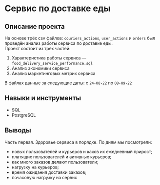 # Сервис по доставке еды

## Описание проекта
На основе трёх csv файлов: `couriers_actions`, `user_actions` и `orders` был проведён анализ работы сервиса по доставке еды.\
Проект состоит из трёх частей:
1. Характеристика работы сервиса — `food_delivery_service_performance.sql`
2. Анализ экономики сервиса
3. Анализ маркетинговых метрик сервиса

В файлах данные за следующие даты: с `24-08-22` по `08-09-22`

## Навыки и инструменты
* SQL
* PostgreSQL

## Выводы
Часть первая. Здоровье сервиса в порядке. По дням мы посмотрели:
* новых пользователей и курьеров и каков их ежедневный прирост;
* платящих пользователей и активных курьеров;
* как много заказов делают пользователи;
* нагрузку на курьеров;
* время ожидания доставки заказов;
* почасовую нагрузку на сервис

